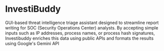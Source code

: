 # InvestiBuddy
GUI-based threat intelligence triage assistant designed to streamline report writing for SOC (Security Operations Center) analysts. By accepting simple inputs such as IP addresses, process names, or process hash signatures, Investibuddy enriches this data using public APIs and formats the results using Google's Gemini API

